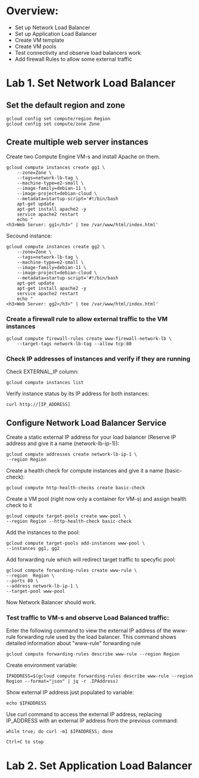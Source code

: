 # Overview:
- Set up Network Load Balancer
- Set up Application Load Balancer
- Create VM template
- Create VM pools
- Test connectivity and observe load balancers work
- Add firewall Rules to allow some external traffic

# Lab 1. Set Network Load Balancer
## Set the default region and zone
    gcloud config set compute/region Region
    gcloud config set compute/zone Zone

## Create multiple web server instances

Create two Compute Engine VM-s and install Apache on them. 

    gcloud compute instances create gg1 \
        --zone=Zone \
        --tags=network-lb-tag \
        --machine-type=e2-small \
        --image-family=debian-11 \
        --image-project=debian-cloud \
        --metadata=startup-script='#!/bin/bash
        apt-get update
        apt-get install apache2 -y
        service apache2 restart
        echo "
    <h3>Web Server: gg1</h3>" | tee /var/www/html/index.html'

Secound instance:

    gcloud compute instances create gg2 \
        --zone=Zone \
        --tags=network-lb-tag \
        --machine-type=e2-small \
        --image-family=debian-11 \
        --image-project=debian-cloud \
        --metadata=startup-script='#!/bin/bash
        apt-get update
        apt-get install apache2 -y
        service apache2 restart
        echo "
    <h3>Web Server: gg2</h3>" | tee /var/www/html/index.html'

### Create a firewall rule to allow external traffic to the VM instances

    gcloud compute firewall-rules create www-firewall-network-lb \
        --target-tags network-lb-tag --allow tcp:80

### Check IP addresses of instances and verify if they are running
Check EXTERNAL_IP column:

    gcloud compute instances list

Verify instance status by its IP address for both instances:

    curl http://[IP_ADDRESS]

##  Configure Network Load Balancer Service
Create a static external IP address for your load balancer (Reserve IP address and give it a name (network-lb-ip-1)):

    gcloud compute addresses create network-lb-ip-1 \
    --region Region

Create a health check for compute instances and give it a name (basic-check):

    gcloud compute http-health-checks create basic-check

Create a VM pool (right now only a container for VM-s) and assign health check to it

    gcloud compute target-pools create www-pool \
    --region Region --http-health-check basic-check

Add the instances to the pool:

    gcloud compute target-pools add-instances www-pool \
    --instances gg1, gg2

Add forwarding rule which will redirect target traffic to specyfic pool:

    gcloud compute forwarding-rules create www-rule \
    --region  Region \
    --ports 80 \
    --address network-lb-ip-1 \
    --target-pool www-pool

Now Network Balancer should work. 

### Test traffic to VM-s and observe Load Balanced traffic:
Enter the following command to view the external IP address of the www-rule forwarding rule used by the load balancer.
This command shows detailed information about "www-rule" forwarding rule

    gcloud compute forwarding-rules describe www-rule --region Region

Create environment variable:

    IPADDRESS=$(gcloud compute forwarding-rules describe www-rule --region Region --format="json" | jq -r .IPAddress)

Show external IP address just populated to variable:

    echo $IPADDRESS

Use curl command to access the external IP address, replacing IP_ADDRESS with an external IP address from the previous command:

    while true; do curl -m1 $IPADDRESS; done

    Ctrl+C to stop



# Lab 2. Set Application Load Balancer